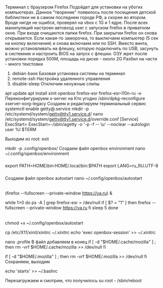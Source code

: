 Терминал с браузером Firefox
Подойдет для установки на убогих компьютерах.
Данное "творение"  появилось после посещения детской библиотеки не в самом последнем городе РФ, а скорее во втором.
Вроде нигде не ошибся, проверял на vbox с 1G и 1 ядре. После всех манипуляций настроен автовход user с запуском firefox в приватном окне. При входе очищаются папки firefox. При закрытии firefox он снова открывается. Если какая-то заморочка, то выключаем компьютер (5 сек на кнопку включения) и снова включаем или по SSH. Вместо винта, можно установливать на флешку, которую подключить по USB, засунуть в системник и настроить BIOS на запуск с флешки.
ОЗУ жрет после установки порядка 500М, площадь на диске - около 2G
Разбил на части - много текстовки

1. debian-base Базовая установка системы на терминал
2. remote-ssh Настройка удаленного управления
3. disable-sleep Отключим ненужные слипы

apt update
apt install xinit openbox firefox-esr firefox-esr-l10n-ru -н
Переконфигурируем x-server на Кто угодно
/sbin/dpkg-reconfigure xserver-xorg-legacy
Создаем и редактируем терминальный сервис
systemctl enable getty@.service
mkdir -p /etc/systemd/system/getty@tty1.service.d/
nano /etc/systemd/system/getty@tty1.service.d/override.conf
[Service]
ExecStart=
ExecStart=-/sbin/agetty -o '-p -f -- \\u' --noclear --autologin user %I $TERM

Выходим из root:
exit

mkdir -p .config/openbox/
Создаем файл openbox environment
nano ~/.config/openbox/environment
#####
export PATH=$HOME/bin:$HOME/.local/bin:$PATH
export LANG=ru_RU.UTF-8
#####
Создаем файл openbox autostart
nano ~/.config/openbox/autostart
######
(firefox --fullscreen --private-window https://ya.ru) &

while 1>0
do
ps -A | grep firefox-esr > /dev/null
if [ $? = "1" ]
        then firefox --fullscreen --private-window https://ya.ru
fi
sleep 5
done
######

chmod +x ~/.config/openbox/autostart

cp /etc/X11/xinit/xinitrc ~/.xinitrc
echo 'exec openbox-session' >> ~/.xinitrc

nano .profile
В файл добавляем в конец
if [ -d "$HOME/.cache/mozilla" ] ; then
    rm -vrf $HOME/.cache/mozilla >> /dev/null
fi

if [ -d "$HOME/.mozilla" ] ; then
    rm -vrf $HOME/.mozilla >> /dev/null
fi
Сохраняем, выходим

echo 'startx' >> ~/.bashrc

Перезагружаем и смотрим, что получилось
su root -
/sbin/reboot
